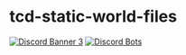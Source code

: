 # tcd-static-world-files
[![Discord Banner 3](https://discordapp.com/api/guilds/633380814020673566/widget.png?style=banner3)](https://discord.gg/vkaZxXR)
[![Discord Bots](https://top.gg/api/widget/640949050312622080.svg)](https://top.gg/bot/640949050312622080)

